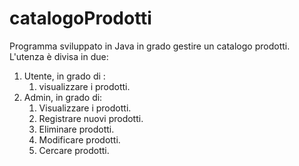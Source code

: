 # catalogoProdotti
Programma sviluppato in Java in grado gestire un catalogo prodotti.
L'utenza è divisa in due:
1) Utente, in grado di :
     1) visualizzare i prodotti.
3) Admin, in grado di:
     1) Visualizzare i prodotti.
     2) Registrare nuovi prodotti.
     3) Eliminare prodotti.
     4) Modificare prodotti.
     5) Cercare prodotti.
